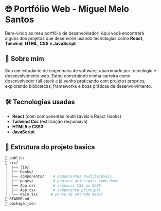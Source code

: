 # 🌐 Portfólio Web - Miguel Melo Santos

Bem-vindo ao meu portfólio de desenvolvedor! Aqui você encontrará alguns dos projetos que desenvolvi usando tecnologias como **React**, **Tailwind**, **HTML**, **CSS** e **JavaScript**.

## 📌 Sobre mim

Sou um estudante de engenharia de software, apaixonado por tecnologia e desenvolvimento web. Estou construindo minha carreira como desenvolvedor full stack e já venho praticando com projetos próprios, explorando bibliotecas, frameworks e boas práticas de desenvolvimento.

## 🛠️ Tecnologias usadas

- **React** (com componentes reutilizáveis e React Hooks)
- **Tailwind Css** (estilização responsiva)
- **HTML5 e CSS3**
- **JavaScript**

## 📁 Estrutura do projeto basica

```bash
📁 public/
📁 src/
│  ├── lib/
│  ├── hooks/
│  ├── components/    # componentes reutilizáveis
│  ├── pages/         # páginas principais como Home
│  ├── App.css        # arquivos CSS ou SCSS
│  ├── App.tsx        # componente principal
│  └── main.tsx      # ponto de entrada React
📄 README.md
📄 package.json
```
